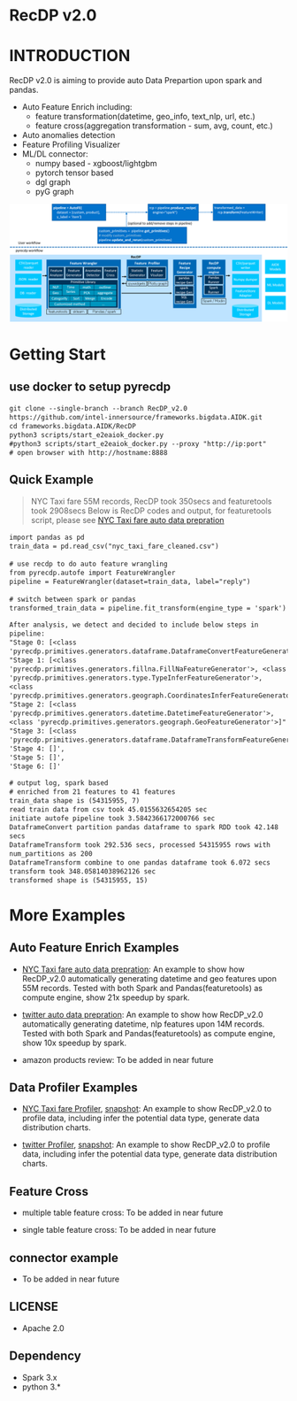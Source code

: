 # RecDP v2.0

# INTRODUCTION
RecDP v2.0 is aiming to provide auto Data Prepartion upon spark and pandas.
* Auto Feature Enrich including:
    * feature transformation(datetime, geo_info, text_nlp, url, etc.)
    * feature cross(aggregation transformation - sum, avg, count, etc.)
* Auto anomalies detection
* Feature Profiling Visualizer
* ML/DL connector:
    * numpy based - xgboost/lightgbm
    * pytorch tensor based
    * dgl graph
    * pyG graph

![RecDP v2.0 Overview](resources/recdp_20_overview.png)

# Getting Start
## use docker to setup pyrecdp
```
git clone --single-branch --branch RecDP_v2.0 https://github.com/intel-innersource/frameworks.bigdata.AIDK.git
cd frameworks.bigdata.AIDK/RecDP
python3 scripts/start_e2eaiok_docker.py
#python3 scripts/start_e2eaiok_docker.py --proxy "http://ip:port"
# open browser with http://hostname:8888
```

## Quick Example
> NYC Taxi fare 55M records, RecDP took 350secs and featuretools took 2908secs
> Below is RecDP codes and output, for featuretools script, please see [NYC Taxi fare auto data prepration](examples/notebooks/autofe/FeatureWrangler.ipynb)
```
import pandas as pd
train_data = pd.read_csv("nyc_taxi_fare_cleaned.csv")

# use recdp to do auto feature wrangling
from pyrecdp.autofe import FeatureWrangler
pipeline = FeatureWrangler(dataset=train_data, label="reply")

# switch between spark or pandas
transformed_train_data = pipeline.fit_transform(engine_type = 'spark')
```
```
After analysis, we detect and decided to include below steps in pipeline:
"Stage 0: [<class 'pyrecdp.primitives.generators.dataframe.DataframeConvertFeatureGenerator'>]",
"Stage 1: [<class 'pyrecdp.primitives.generators.fillna.FillNaFeatureGenerator'>, <class 'pyrecdp.primitives.generators.type.TypeInferFeatureGenerator'>, <class 'pyrecdp.primitives.generators.geograph.CoordinatesInferFeatureGenerator'>]"
"Stage 2: [<class 'pyrecdp.primitives.generators.datetime.DatetimeFeatureGenerator'>, <class 'pyrecdp.primitives.generators.geograph.GeoFeatureGenerator'>]"
"Stage 3: [<class 'pyrecdp.primitives.generators.dataframe.DataframeTransformFeatureGenerator'>]",
'Stage 4: []',
'Stage 5: []',
'Stage 6: []'
```
```
# output log, spark based
# enriched from 21 features to 41 features
train_data shape is (54315955, 7)
read train data from csv took 45.0155632654205 sec
initiate autofe pipeline took 3.5842366172000766 sec
DataframeConvert partition pandas dataframe to spark RDD took 42.148 secs
DataframeTransform took 292.536 secs, processed 54315955 rows with num_partitions as 200
DataframeTransform combine to one pandas dataframe took 6.072 secs
transform took 348.05814038962126 sec
transformed shape is (54315955, 15)
```

# More Examples
## Auto Feature Enrich Examples
* [NYC Taxi fare auto data prepration](examples/notebooks/autofe/FeatureWrangler.ipynb): An example to show how RecDP_v2.0 automatically generating datetime and geo features upon 55M records. Tested with both Spark and Pandas(featuretools) as compute engine, show 21x speedup by spark.

* [twitter auto data prepration](examples/notebooks/autofe/FeatureWrangler-recsys.ipynb): An example to show how RecDP_v2.0 automatically generating datetime, nlp features upon 14M records. Tested with both Spark and Pandas(featuretools) as compute engine, show 10x speedup by spark.

* amazon products review: To be added in near future

## Data Profiler Examples
* [NYC Taxi fare Profiler](examples/notebooks/autofe/FeatureProfiler.ipynb), [snapshot](resources/FeatureProfiler_NYC.png): An example to show RecDP_v2.0 to profile data, including infer the potential data type, generate data distribution charts.

* [twitter Profiler](examples/notebooks/autofe/FeatureProfiler_recsys.ipynb), [snapshot](resources/FeatureProfiler_recsys.png): An example to show RecDP_v2.0 to profile data, including infer the potential data type, generate data distribution charts.

## Feature Cross

* multiple table feature cross: To be added in near future

* single table feature cross: To be added in near future

## connector example

* To be added in near future

## LICENSE
* Apache 2.0

## Dependency
* Spark 3.x
* python 3.*
